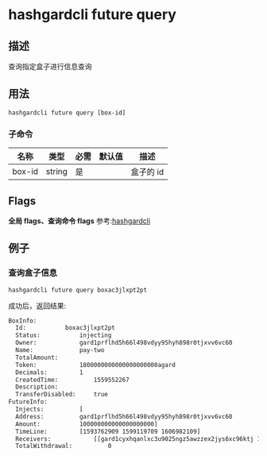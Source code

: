 # hashgardcli future query

## 描述
查询指定盒子进行信息查询

## 用法
```shell
hashgardcli future query [box-id]
```

### 子命令

| 名称   | 类型   | 必需 | 默认值 | 描述         |
| ------ | ------ | -------- | ------ | ------------ |
| box-id | string | 是       |        | 盒子的 id |



## Flags

**全局 flags、查询命令 flags** 参考:[hashgardcli](../README.md)

## 例子
### 查询盒子信息

```shell
hashgardcli future query boxac3jlxpt2pt
```

成功后，返回结果:

```txt
BoxInfo:
  Id:			boxac3jlxpt2pt
  Status:			injecting
  Owner:			gard1prflhd5h66l498vdyy95hyh898r0tjxvv6vc60
  Name:				pay-two
  TotalAmount:
  Token:			1800000000000000000000agard
  Decimals:			1
  CreatedTime:			1559552267
  Description:
  TransferDisabled:		true
FutureInfo:
  Injects:			[
  Address:			gard1prflhd5h66l498vdyy95hyh898r0tjxvv6vc60
  Amount:			100000000000000000000]
  TimeLine:			[1593762909 1599119709 1606982109]
  Receivers:			[[gard1cyxhqanlxc3u9025ngz5awzzex2jys6xc96ktj 100000000000000000000 200000000000000000000 300000000000000000000] [gard14wgcav3k99yz309vn7j6n3m50j32vkg426ktt0 100000000000000000000 200000000000000000000 300000000000000000000] [gard1hncel873ermm9e9009sthrys7ttdv6mtudfluz 100000000000000000000 200000000000000000000 300000000000000000000]]
  TotalWithdrawal:			0
```
